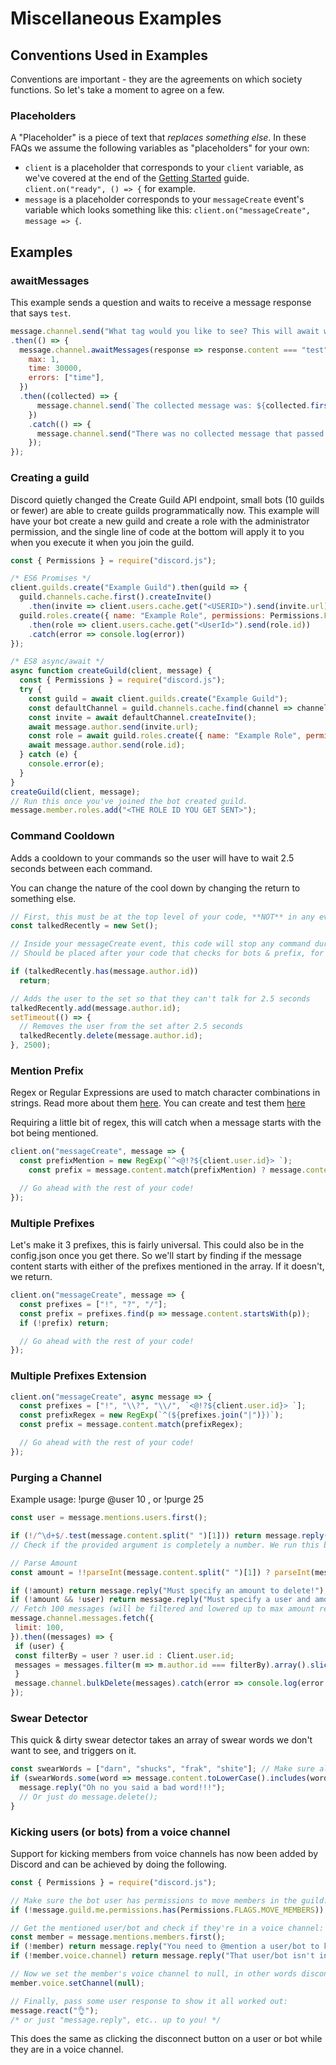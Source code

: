 # Miscellaneous Examples

## Conventions Used in Examples

Conventions are important - they are the agreements on which society functions. So let's take a moment to agree on a few.

### Placeholders

A "Placeholder" is a piece of text that _replaces something else_. In these FAQs we assume the following variables as "placeholders" for your own:

* `client` is a placeholder that corresponds to your `client` variable, as we've covered at the end of the [Getting Started](../getting-started/getting-started-long-version.md) guide. `client.on("ready", () => {` for example.
* `message` is a placeholder corresponds to your `messageCreate` event's variable which looks something like this: `client.on("messageCreate", message => {`.

## Examples

### awaitMessages

This example sends a question and waits to receive a message response that says `test`.

```js
message.channel.send("What tag would you like to see? This will await will be cancelled in 30 seconds. It will finish when you provide a message that goes through the filter the first time.")
.then(() => {
  message.channel.awaitMessages(response => response.content === "test", {
    max: 1,
    time: 30000,
    errors: ["time"],
  })
  .then((collected) => {
      message.channel.send(`The collected message was: ${collected.first().content}`);
    })
    .catch(() => {
      message.channel.send("There was no collected message that passed the filter within the time limit!");
    });
});
```

### Creating a guild

Discord quietly changed the Create Guild API endpoint, small bots \(10 guilds or fewer\) are able to create guilds programmatically now. This example will have your bot create a new guild and create a role with the administrator permission, and the single line of code at the bottom will apply it to you when you execute it when you join the guild.

```js
const { Permissions } = require("discord.js");

/* ES6 Promises */
client.guilds.create("Example Guild").then(guild => {
  guild.channels.cache.first().createInvite()
    .then(invite => client.users.cache.get("<USERID>").send(invite.url));
  guild.roles.create({ name: "Example Role", permissions: Permissions.FLAGS.ADMINISTRATOR })
    .then(role => client.users.cache.get("<UserId>").send(role.id))
    .catch(error => console.log(error))
});

/* ES8 async/await */
async function createGuild(client, message) {
  const { Permissions } = require("discord.js");
  try {
    const guild = await client.guilds.create("Example Guild");
    const defaultChannel = guild.channels.cache.find(channel => channel.permissionsFor(guild.me).has(Permissions.FLAGS.SEND_MESSAGES));
    const invite = await defaultChannel.createInvite();
    await message.author.send(invite.url);
    const role = await guild.roles.create({ name: "Example Role", permissions: Permission.FLAGS.ADMINISTRATOR });
    await message.author.send(role.id);
  } catch (e) {
    console.error(e);
  }
}
createGuild(client, message);
// Run this once you've joined the bot created guild.
message.member.roles.add("<THE ROLE ID YOU GET SENT>");
```

### Command Cooldown

Adds a cooldown to your commands so the user will have to wait 2.5 seconds between each command.

You can change the nature of the cool down by changing the return to something else.

```js
// First, this must be at the top level of your code, **NOT** in any event!
const talkedRecently = new Set();
```

```js
// Inside your messageCreate event, this code will stop any command during cooldown.
// Should be placed after your code that checks for bots & prefix, for best performance

if (talkedRecently.has(message.author.id))
  return;

// Adds the user to the set so that they can't talk for 2.5 seconds
talkedRecently.add(message.author.id);
setTimeout(() => {
  // Removes the user from the set after 2.5 seconds
  talkedRecently.delete(message.author.id);
}, 2500);
```

### Mention Prefix

Regex or Regular Expressions are used to match character combinations in strings. Read more about them [here](https://developer.mozilla.org/en-US/docs/Web/js/Guide/Regular_Expressions). You can create and test them [here](https://regex101.com/?flavor=js)

Requiring a little bit of regex, this will catch when a message starts with the bot being mentioned.

```js
client.on("messageCreate", message => {
  const prefixMention = new RegExp(`^<@!?${client.user.id}> `);
    const prefix = message.content.match(prefixMention) ? message.content.match(prefixMention)[0] : '!';

  // Go ahead with the rest of your code!
});
```

### Multiple Prefixes

Let's make it 3 prefixes, this is fairly universal. This could also be in the config.json once you get there. So we'll start by finding if the message content starts with either of the prefixes mentioned in the array. If it doesn't, we return.

```js
client.on("messageCreate", message => {
  const prefixes = ["!", "?", "/"];
  const prefix = prefixes.find(p => message.content.startsWith(p));
  if (!prefix) return;

  // Go ahead with the rest of your code!
});
```

### Multiple Prefixes Extension

```js
client.on("messageCreate", async message => {
  const prefixes = ["!", "\\?", "\\/", `<@!?${client.user.id}> `];
  const prefixRegex = new RegExp(`^(${prefixes.join("|")})`);
  const prefix = message.content.match(prefixRegex);

  // Go ahead with the rest of your code!
});
```

### Purging a Channel

Example usage: !purge @user 10 , or !purge 25

```js
const user = message.mentions.users.first();

if (!/^\d+$/.test(message.content.split(" ")[1])) return message.reply('Please provide a valid number');
// Check if the provided argument is completely a number. We run this because parseInt can parse numbers like this 564gb, leading to some undesirable results

// Parse Amount
const amount = !!parseInt(message.content.split(" ")[1]) ? parseInt(message.content.split(" ")[1]) : parseInt(message.content.split(" ")[2])

if (!amount) return message.reply("Must specify an amount to delete!");
if (!amount && !user) return message.reply("Must specify a user and amount, or just an amount, of messages to purge!");
// Fetch 100 messages (will be filtered and lowered up to max amount requested)
message.channel.messages.fetch({
 limit: 100,
}).then((messages) => {
 if (user) {
 const filterBy = user ? user.id : Client.user.id;
 messages = messages.filter(m => m.author.id === filterBy).array().slice(0, amount);
 }
 message.channel.bulkDelete(messages).catch(error => console.log(error.stack));
});
```

### Swear Detector

This quick & dirty swear detector takes an array of swear words we don't want to see, and triggers on it.

```js
const swearWords = ["darn", "shucks", "frak", "shite"]; // Make sure all of the words are lowercased only.
if (swearWords.some(word => message.content.toLowerCase().includes(word.toLowerCase()))) { // Lowercase the message content for better matching
  message.reply("Oh no you said a bad word!!!");
  // Or just do message.delete();
}
```

### Kicking users \(or bots\) from a voice channel

Support for kicking members from voice channels has now been added by Discord and can be achieved by doing the following.

```js
const { Permissions } = require("discord.js");

// Make sure the bot user has permissions to move members in the guild:
if (!message.guild.me.permissions.has(Permissions.FLAGS.MOVE_MEMBERS)) return message.reply("Missing the required `Move Members` permission.");

// Get the mentioned user/bot and check if they're in a voice channel:
const member = message.mentions.members.first();
if (!member) return message.reply("You need to @mention a user/bot to kick from the voice channel.");
if (!member.voice.channel) return message.reply("That user/bot isn't in a voice channel.");

// Now we set the member's voice channel to null, in other words disconnecting them from the voice channel.
member.voice.setChannel(null);

// Finally, pass some user response to show it all worked out:
message.react("👌");
/* or just "message.reply", etc.. up to you! */
```

This does the same as clicking the disconnect button on a user or bot while they are in a voice channel.
